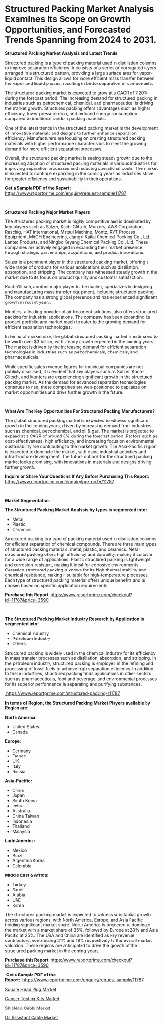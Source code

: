 <p><h1>Structured Packing Market Analysis Examines its Scope on Growth Opportunities, and Forecasted Trends Spanning from 2024 to 2031.</h1></p><p><strong>Structured Packing Market Analysis and Latest Trends</strong></p>
<p><p>Structured packing is a type of packing material used in distillation columns to improve separation efficiency. It consists of a series of corrugated layers arranged in a structured pattern, providing a large surface area for vapor-liquid contact. This design allows for more efficient mass transfer between the vapor and liquid phases, resulting in better separation of components.</p><p>The structured packing market is expected to grow at a CAGR of 7.20% during the forecast period. The increasing demand for structured packing in industries such as petrochemical, chemical, and pharmaceutical is driving the market growth. Structured packing offers advantages such as higher efficiency, lower pressure drop, and reduced energy consumption compared to traditional random packing materials.</p><p>One of the latest trends in the structured packing market is the development of innovative materials and designs to further enhance separation efficiency. Manufacturers are focusing on creating structured packing materials with higher performance characteristics to meet the growing demand for more efficient separation processes.</p><p>Overall, the structured packing market is seeing steady growth due to the increasing adoption of structured packing materials in various industries for improving separation processes and reducing operational costs. The market is expected to continue expanding in the coming years as industries strive for greater efficiency and sustainability in their operations.</p></p>
<p><strong>Get a Sample PDF of the Report:&nbsp;</strong> <a href="https://www.reportprime.com/enquiry/request-sample/11787">https://www.reportprime.com/enquiry/request-sample/11787</a></p>
<p>&nbsp;</p>
<p><strong>Structured Packing Major Market Players</strong></p>
<p><p>The structured packing market is highly competitive and is dominated by key players such as Sulzer, Koch-Glitsch, Munters, AWS Corporation, Raschig, HAT International, Matsui Machine, Montz, RVT Process Equipment, MACH Engineering, Jiangxi Kailai Chemical Packing Co., Ltd., Lantec Products, and Ningbo Keyang Chemical Packing Co., Ltd. These companies are actively engaged in expanding their market presence through strategic partnerships, acquisitions, and product innovations.</p><p>Sulzer is a prominent player in the structured packing market, offering a wide range of products for various applications such as distillation, absorption, and stripping. The company has witnessed steady growth in the market due to its focus on product quality and customer satisfaction.</p><p>Koch-Glitsch, another major player in the market, specializes in designing and manufacturing mass transfer equipment, including structured packing. The company has a strong global presence and has experienced significant growth in recent years.</p><p>Munters, a leading provider of air treatment solutions, also offers structured packing for industrial applications. The company has been expanding its product portfolio and market reach to cater to the growing demand for efficient separation technologies.</p><p>In terms of market size, the global structured packing market is estimated to be worth over $3 billion, with steady growth expected in the coming years. The market is driven by the increasing demand for efficient separation technologies in industries such as petrochemicals, chemicals, and pharmaceuticals.</p><p>While specific sales revenue figures for individual companies are not publicly disclosed, it is evident that key players such as Sulzer, Koch-Glitsch, and Munters are experiencing significant growth in the structured packing market. As the demand for advanced separation technologies continues to rise, these companies are well-positioned to capitalize on market opportunities and drive further growth in the future.</p></p>
<p>&nbsp;</p>
<p><strong>What Are The Key Opportunities For Structured Packing Manufacturers?</strong></p>
<p><p>The global structured packing market is expected to witness significant growth in the coming years, driven by increasing demand from industries such as chemical, petrochemical, and oil & gas. The market is projected to expand at a CAGR of around 6% during the forecast period. Factors such as cost-effectiveness, high efficiency, and increasing focus on environmental sustainability are contributing to the market growth. The Asia-Pacific region is expected to dominate the market, with rising industrial activities and infrastructure development. The future outlook for the structured packing market looks promising, with innovations in materials and designs driving further growth.</p></p>
<p><strong>Inquire or Share Your Questions If Any Before Purchasing This Report:</strong> <a href="https://www.reportprime.com/enquiry/pre-order/11787">https://www.reportprime.com/enquiry/pre-order/11787</a></p>
<p>&nbsp;</p>
<p><strong>Market Segmentation</strong></p>
<p><strong>The Structured Packing Market Analysis by types is segmented into:</strong></p>
<p><ul><li>Metal</li><li>Plastic</li><li>Ceramics</li></ul></p>
<p><p>Structured packing is a type of packing material used in distillation columns for efficient separation of chemical compounds. There are three main types of structured packing materials: metal, plastic, and ceramics. Metal structured packing offers high efficiency and durability, making it suitable for a wide range of applications. Plastic structured packing is lightweight and corrosion-resistant, making it ideal for corrosive environments. Ceramics structured packing is known for its high thermal stability and chemical resistance, making it suitable for high-temperature processes. Each type of structured packing material offers unique benefits and is chosen based on specific application requirements.</p></p>
<p><strong>Purchase this Report:&nbsp;</strong><a href="https://www.reportprime.com/checkout?id=11787&price=3590">https://www.reportprime.com/checkout?id=11787&price=3590</a></p>
<p>&nbsp;</p>
<p><strong>The Structured Packing Market Industry Research by Application is segmented into:</strong></p>
<p><ul><li>Chemical Industry</li><li>Petroleum Industry</li><li>Others</li></ul></p>
<p><p>Structured packing is widely used in the chemical industry for its efficiency in mass transfer processes such as distillation, absorption, and stripping. In the petroleum industry, structured packing is employed in the refining and processing of fossil fuels to achieve high separation efficiency. In addition to these industries, structured packing finds applications in other sectors such as pharmaceuticals, food and beverage, and environmental processes for its superior performance in separating and purifying substances.</p></p>
<p><a href="https://www.reportprime.com/structured-packing-r11787">&nbsp;https://www.reportprime.com/structured-packing-r11787</a></p>
<p><strong>In terms of Region, the Structured Packing Market Players available by Region are:</strong></p>
<p>
    <p> <strong> North America: </strong>
        <ul>
            <li>United States</li>
            <li>Canada</li>
        </ul>
        </p> 
    <p> <strong> Europe: </strong>
        <ul>
            <li>Germany</li>
            <li>France</li>
            <li>U.K.</li>
            <li>Italy</li>
            <li>Russia</li>
        </ul>
        </p> 
    <p> <strong> Asia-Pacific: </strong>
        <ul>
            <li>China</li>
            <li>Japan</li>
            <li>South Korea</li>
            <li>India</li>
            <li>Australia</li>
            <li>China Taiwan</li>
            <li>Indonesia</li>
            <li>Thailand</li>
            <li>Malaysia</li>
        </ul>
        </p> 
    <p> <strong> Latin America: </strong>
        <ul>
            <li>Mexico</li>
            <li>Brazil</li>
            <li>Argentina Korea</li>
            <li>Colombia</li>
        </ul>
        </p> 
    <p> <strong> Middle East & Africa: </strong>
        <ul>
            <li>Turkey</li>
            <li>Saudi</li>
            <li>Arabia</li>
            <li>UAE</li>
            <li>Korea</li>
        </ul>
    </p>
    </p>
<p><p>The structured packing market is expected to witness substantial growth across various regions, with North America, Europe, and Asia Pacific holding significant market share. North America is projected to dominate the market with a market share of 35%, followed by Europe at 28% and Asia Pacific at 25%. The USA and China are identified as key revenue contributors, contributing 21% and 18% respectively to the overall market valuation. These regions are anticipated to drive the growth of the structured packing market in the coming years.</p></p>
<p><strong>Purchase this Report: </strong><a href="https://www.reportprime.com/checkout?id=11787&price=3590">https://www.reportprime.com/checkout?id=11787&price=3590</a></p>
<p>&nbsp;<strong>Get a Sample PDF of the Report:&nbsp;&nbsp;</strong><a href="https://www.reportprime.com/enquiry/request-sample/11787">https://www.reportprime.com/enquiry/request-sample/11787</a></p>
<p><strong></strong></p>
<p><p><a href="https://github.com/mdinislamsheik/Market-Research-Report-List-1/blob/main/square-head-plug-market.md">Square Head Plug Market</a></p><p><a href="https://medium.com/@ashlybednar/cancer-testing-kits-market-size-share-trends-analysis-report-by-product-fit-test-hpv-test-psa-7fb4284a71ea">Cancer Testing Kits Market</a></p><p><a href="https://github.com/hzxpgedq27/Market-Research-Report-List-1/blob/main/shielded-cable-market.md">Shielded Cable Market</a></p><p><a href="https://github.com/waylose1223/Market-Research-Report-List-2/blob/main/oil-resistant-cable-market.md">Oil Resistant Cable Market</a></p></p>